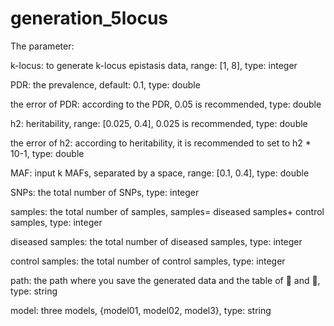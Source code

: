 # generation_5locus

The parameter: 

k-locus: to generate k-locus epistasis data, range: [1, 8], type: integer

PDR: the prevalence, default: 0.1, type: double

the error of PDR: according to the PDR, 0.05 is recommended, type: double

h2: heritability, range: [0.025, 0.4], 0.025 is recommended, type: double

the error of h2: according to heritability, it is recommended to set to h2 * 10-1, type: double

MAF: input k MAFs, separated by a space, range: [0.1, 0.4], type: double

SNPs: the total number of SNPs, type: integer

samples: the total number of samples, samples= diseased samples+ control samples, type: integer

diseased samples: the total number of diseased samples, type: integer

control samples: the total number of control samples, type: integer

path: the path where you save the generated data and the table of  and , type: string

model: three models, {model01, model02, model3}, type: string
